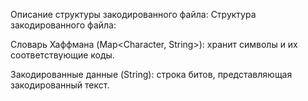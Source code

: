 Описание структуры закодированного файла: Структура закодированного файла:

Словарь Хаффмана (Map<Character, String>): хранит символы и их соответствующие коды.

Закодированные данные (String): строка битов, представляющая закодированный текст.